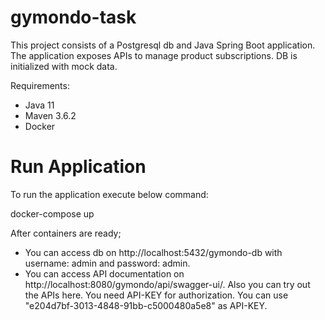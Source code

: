# gymondo-task
This project consists of a Postgresql db and Java Spring Boot application. The application exposes APIs to manage product subscriptions. DB is initialized with mock data.

Requirements:
- Java 11
- Maven 3.6.2
- Docker

# Run Application
To run the application execute below command:

docker-compose up

After containers are ready; 
- You can access db on http://localhost:5432/gymondo-db with username: admin and password: admin.  
- You can access API documentation on http://localhost:8080/gymondo/api/swagger-ui/. Also you can try out the APIs here. You need API-KEY for authorization. You can use "e204d7bf-3013-4848-91bb-c5000480a5e8" as API-KEY.
